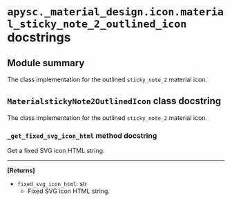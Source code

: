 # `apysc._material_design.icon.material_sticky_note_2_outlined_icon` docstrings

## Module summary

The class implementation for the outlined `sticky_note_2` material icon.

## `MaterialstickyNote2OutlinedIcon` class docstring

The class implementation for the outlined `sticky_note_2` material icon.

### `_get_fixed_svg_icon_html` method docstring

Get a fixed SVG icon HTML string.<hr>

**[Returns]**

- `fixed_svg_icon_html`: str
  - Fixed SVG icon HTML string.